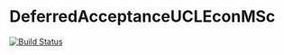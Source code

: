 # DeferredAcceptanceUCLEconMSc

[![Build Status](https://github.com/joaovgranja/DeferredAcceptanceUCLEconMSc.jl/actions/workflows/CI.yml/badge.svg?branch=main)](https://github.com/joaovgranja/DeferredAcceptanceUCLEconMSc.jl/actions/workflows/CI.yml?query=branch%3Amain)
